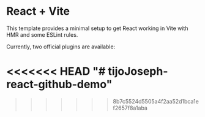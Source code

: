 # React + Vite

This template provides a minimal setup to get React working in Vite with HMR and some ESLint rules.

Currently, two official plugins are available:

<<<<<<< HEAD
"# tijoJoseph-react-github-demo" 
=======
>>>>>>> 8b7c5524d5505a4f2aa52d1bca1ef2657f8a1aba
